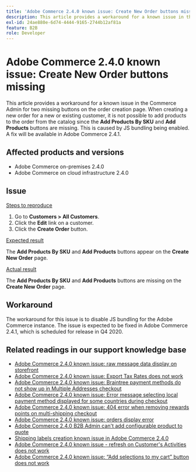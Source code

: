 ```yaml
---
title: 'Adobe Commerce 2.4.0 known issue: Create New Order buttons missing'
description: This article provides a workaround for a known issue in the Commerce Admin for two missing buttons on the order creation page. When creating a new order for a new or existing customer, it is not possible to add products to the order from the catalog since the **Add Products By SKU** and **Add Products** buttons are missing. This is caused by JS bundling being enabled. A fix will be available in Adobe Commerce 2.4.1.
exl-id: 24ae880e-6d74-4444-9165-2744b12af81a
feature: B2B
role: Developer
---
```

# Adobe Commerce 2.4.0 known issue: Create New Order buttons missing

This article provides a workaround for a known issue in the Commerce Admin for two missing buttons on the order creation page. When creating a new order for a new or existing customer, it is not possible to add products to the order from the catalog since the **Add Products By SKU** and **Add Products** buttons are missing. This is caused by JS bundling being enabled. A fix will be available in Adobe Commerce 2.4.1.

## Affected products and versions

* Adobe Commerce on-premises 2.4.0
* Adobe Commerce on cloud infrastructure 2.4.0

## Issue

<u>Steps to reproduce</u>

1. Go to **Customers > All Customers**.
1. Click the **Edit** link on a customer.
1. Click the **Create Order** button.

<u>Expected result</u>

The **Add Products By SKU** and **Add Products** buttons appear on the **Create New Order** page.

<u>Actual result</u>

The **Add Products By SKU** and **Add Products** buttons are missing on the **Create New Order** page.

## Workaround

The workaround for this issue is to disable JS bundling for the Adobe Commerce instance. The issue is expected to be fixed in Adobe Commerce 2.4.1, which is scheduled for release in Q4 2020.

## Related readings in our support knowledge base

* [Adobe Commerce 2.4.0 known issue: raw message data display on storefront](/help/troubleshooting/storefront/magento-2.4.0-issue-storefront-raw-message-data-display.md)
* [Adobe Commerce 2.4.0 known issue: Export Tax Rates does not work](/help/troubleshooting/miscellaneous/magento-2.4.0-known-issue-export-tax-rates-does-not-work.md)
* [Adobe Commerce 2.4.0 known issue: Braintree payment methods do not show up in Multiple Addresses checkout](/help/troubleshooting/payments/magento-2.4.0-braintree-not-in-multiple-addresses-checkout.md)
* [Adobe Commerce 2.4.0 known issue: Error message selecting local payment method displayed for some countries during checkout](/help/troubleshooting/payments/magento-2.4.0-checkout-error-selecting-local-payments.md)
* [Adobe Commerce 2.4.0 known issue: 404 error when removing rewards points on multi-shipping checkout](/help/troubleshooting/storefront/magento-2.4.0-404-error-removing-rewards-points-on-multi-shipping-checkout.md)
* [Adobe Commerce 2.4.0 known issue: orders display error](/help/troubleshooting/storefront/magento-2.4.0-known-issue-orders-display-error.md)
* [Adobe Commerce 2.4.0 B2B Admin can't add configurable product to quote](/help/troubleshooting/miscellaneous/magento-2.4.0-b2b-admin-can-t-add-configurable-product-to-quote.md)
* [Shipping labels creation known issue in Adobe Commerce 2.4.0](/help/troubleshooting/known-issues-patches-attached/shipping-labels-creation-known-issue-in-magento-2.4.0.md)
* [Adobe Commerce 2.4.0 known issue - refresh on Customer's Activities does not work](/help/troubleshooting/miscellaneous/magento-2.4.0-refresh-on-customer-activities-does-not-work.md)
* [Adobe Commerce 2.4.0 known issue: “Add selections to my cart” button does not work](/help/troubleshooting/miscellaneous/magento-2.4.0-add-selections-to-my-cart-does-not-work.md)
